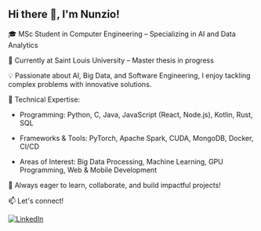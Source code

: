 ## Hi there 👋, I'm Nunzio!
🎓 MSc Student in Computer Engineering – Specializing in AI and Data Analytics

📍 Currently at Saint Louis University – Master thesis in progress

💡 Passionate about AI, Big Data, and Software Engineering, I enjoy tackling complex problems with innovative solutions.

🔹 Technical Expertise:

  - Programming: Python, C, Java, JavaScript (React, Node.js), Kotlin, Rust, SQL
  
  - Frameworks & Tools: PyTorch, Apache Spark, CUDA, MongoDB, Docker, CI/CD
  
  - Areas of Interest: Big Data Processing, Machine Learning, GPU Programming, Web & Mobile Development

🚀 Always eager to learn, collaborate, and build impactful projects!

📫 Let's connect!


[![LinkedIn](https://img.shields.io/badge/LinkedIn-0A66C2?style=for-the-badge&logo=linkedin&logoColor=white)](https://www.linkedin.com/in/nunzio-messineo-7a42862b8/)

<!--
**Nunziojh/Nunziojh** is a ✨ _special_ ✨ repository because its `README.md` (this file) appears on your GitHub profile.

Here are some ideas to get you started:

- 🔭 I’m currently working on ...
- 🌱 I’m currently learning ...
- 👯 I’m looking to collaborate on ...
- 🤔 I’m looking for help with ...
- 💬 Ask me about ...
- 📫 How to reach me: ...
- 😄 Pronouns: ...
- ⚡ Fun fact: ...
-->
